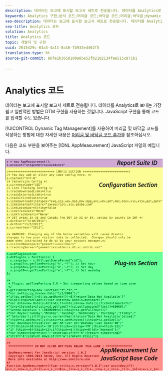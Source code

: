 ```yaml
---
description: 데이터는 보고에 표시할 보고서 세트로 전송됩니다. 데이터를 Analytics로 보내는 가장 쉽고 일반적인 방법은 DTM 구현을 사용하는 것입니다. JavaScript 구현을 통해 코드를 입력할 수도 있습니다.
keywords: Analytics 구현;분석 코드;머리글 코드;바닥글 코드;머리글;바닥글;dynamic tag management;dtm;javascript
seo-description: 데이터는 보고에 표시할 보고서 세트로 전송됩니다. 데이터를 Analytics로 보내는 가장 쉽고 일반적인 방법은 DTM 구현을 사용하는 것입니다. JavaScript 구현을 통해 코드를 입력할 수도 있습니다.
seo-title: Analytics 코드
solution: Analytics
title: Analytics 코드
topic: 개발자 및 구현
uuid: 2615429c-63a3-4a11-8a16-7b933ed462f5
translation-type: ht
source-git-commit: 86fe1b3650100a05e52fb2102134fee515c871b1

---
```



# Analytics 코드

데이터는 보고에 표시할 보고서 세트로 전송됩니다. 데이터를 Analytics로 보내는 가장 쉽고 일반적인 방법은 DTM 구현을 사용하는 것입니다. JavaScript 구현을 통해 코드를 입력할 수도 있습니다.

[!UICONTROL Dynamic Tag Management]를 사용하여 머리글 및 바닥글 코드를 작성하는 방법에 대한 자세한 내용은 [머리글 및 바닥글 코드 추가](../../implement/c-implement-with-dtm/c-headers-footers/t-header-footer-code.md#task_43C8DD699A514638B0620775C06423E5)를 참조하십시오.

다음은 코드 부분을 보여주는 [!DNL AppMeasurement] JavaScript 파일의 예입니다.

![](assets/appmeasurement-js.png)

